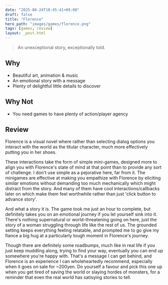 ```yaml
---
date: "2025-08-24T10:45:41+09:00"
draft: false
title: "Florence"
hero_path: "images/games/florence.png"
tags: [games, review]
layout: _post.html
---
```


> An unexceptional story, exceptionally told.

## Why

- Beautiful art, animation & music
- An emotional story with a message
- Plenty of delightful little details to discover

## Why Not

- You need games to have plenty of action/player agency

## Review

Florence is a visual novel where rather than selecting dialog options you interact with the world as the titular character, much more effectively putting you in her shoes.

These interactions take the form of simple mini-games, designed more to align you with Florence's state of mind at that point than to provide any sort of challenge. I don't use simple as a pejorative here, far from it. The minigames are effective at making you empathize with Florence by eliciting similar emotions without demanding too much mechanically which might distract from the story. And many of them have cool interactions/callbacks later on which make them feel worthwhile rather than just 'click button to advance story'.

And what a story it is. The game took me just an hour to complete, but definitely takes you on an emotional journey if you let yourself sink into it. There's nothing supernatural or world-threatening going on here, just the story of a woman struggling through life like the rest of us. The grounded setting keeps everything feeling relatable, and prompted me to go give my fiance a big hug at a particularly tough moment in Florence's journey.

Though there are definitely some roadbumps, much like in real life if you just keep muddling along, trying to find your way, eventually you can end up somewhere you're happy with. That's a message I can get behind, and Florence is an experience I can wholeheartedly recommend, especially when it goes on sale for ~200yen. Do yourself a favour and pick this one up when you get tired of saving the world or slaying hordes of monsters, for a reminder that even the real world has satisying stories to tell.
